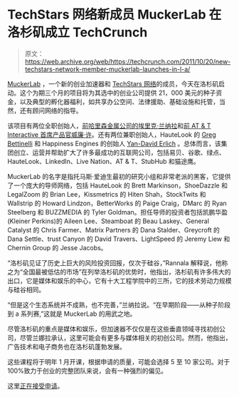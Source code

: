 # TechStars 网络新成员 MuckerLab 在洛杉矶成立 TechCrunch

> 原文：<https://web.archive.org/web/https://techcrunch.com/2011/10/20/new-techstars-network-member-muckerlab-launches-in-l-a/>

[MuckerLab](https://web.archive.org/web/20230216173152/http://www.muckerlab.com/) ，一个新的创业加速器和 [TechStars 网络](https://web.archive.org/web/20230216173152/http://www.techstars.org/network)的成员，今天在洛杉矶启动。这个为期三个月的项目将为其选中的创业公司提供 21，000 美元的种子资金，以及典型的孵化器福利，如共享办公空间、法律援助、基础设施和托管，当然，还有顾问网络的指导。

该项目有两位全职创始人，[前哈里森金属公司的埃里克·兰纳拉](https://web.archive.org/web/20230216173152/http://www.crunchbase.com/person/erik-rannala)和[前 AT & T Interactive 首席产品官威廉·许](https://web.archive.org/web/20230216173152/http://www.linkedin.com/pub/william-hsu/0/273/32)。还有两位兼职创始人，HauteLook 的 [Greg Bettinelli](https://web.archive.org/web/20230216173152/http://www.crunchbase.com/person/greg-bettinelli) 和 Happiness Engines 的创始人 [Yan-David Erlich](https://web.archive.org/web/20230216173152/http://www.crunchbase.com/person/yan-david-erlich) 。总体而言，该集团创立、运营并帮助扩大了许多最成功的互联网公司，包括易贝、谷歌、绿点、HauteLook、LinkedIn、Live Nation、AT & T、StubHub 和猫途鹰。

MuckerLab 的名字是指托马斯·爱迪生最初的研究小组和非常老派的黑客，它提供了一个庞大的导师网络，包括 HauteLook 的 Brett Markinson，ShoeDazzle 和 LegalZoom 的 Brian Lee，Kissmetrics 的 Hiten Shah，StockTwits 和 Wallstrip 的 Howard Lindzon，BetterWorks 的 Paige Craig，DMarc 的 Ryan Steelberg 和 BUZZMEDIA 的 Tyler Goldman。担任导师的投资者包括凯鹏华盈(Kleiner Perkins)的 Aileen Lee、Steamboat 的 Beau Laskey、General Catalyst 的 Chris Farmer、Matrix Partners 的 Dana Stalder、Greycroft 的 Dana Settle、trust Canyon 的 David Travers、LightSpeed 的 Jeremy Liew 和 Chernin Group 的 Jesse Jacobs。

“洛杉矶见证了历史上巨大的风险投资回报，仅次于硅谷，”Rannala 解释说，他称之为“全国最被低估的市场”在列举洛杉矶的优势时，他指出，洛杉矶有许多伟大的出口，它是媒体和娱乐的中心，它有十大工程学院中的三所，它的技术劳动力规模与硅谷相同。

“但是这个生态系统并不成熟，也不完善，”兰纳拉说。“在早期阶段——从种子阶段到 a 系列赛,”这就是 MuckerLab 的用武之地。

尽管洛杉矶的重点是媒体和娱乐，但加速器不仅仅是在这些垂直领域寻找初创公司，尽管兰娜拉承认，这里可能会有更多与媒体相关的初创公司。然而，他指出，广告技术和电子商务也在洛杉矶蓬勃发展。

这些课程将于明年 1 月开课，根据申请的质量，可能会选择 5 至 10 家公司。对于 100%致力于创业的完整团队来说，会有一种强烈的偏见。

这里[正在接受申请](https://web.archive.org/web/20230216173152/http://www.muckerlab.com/)。
